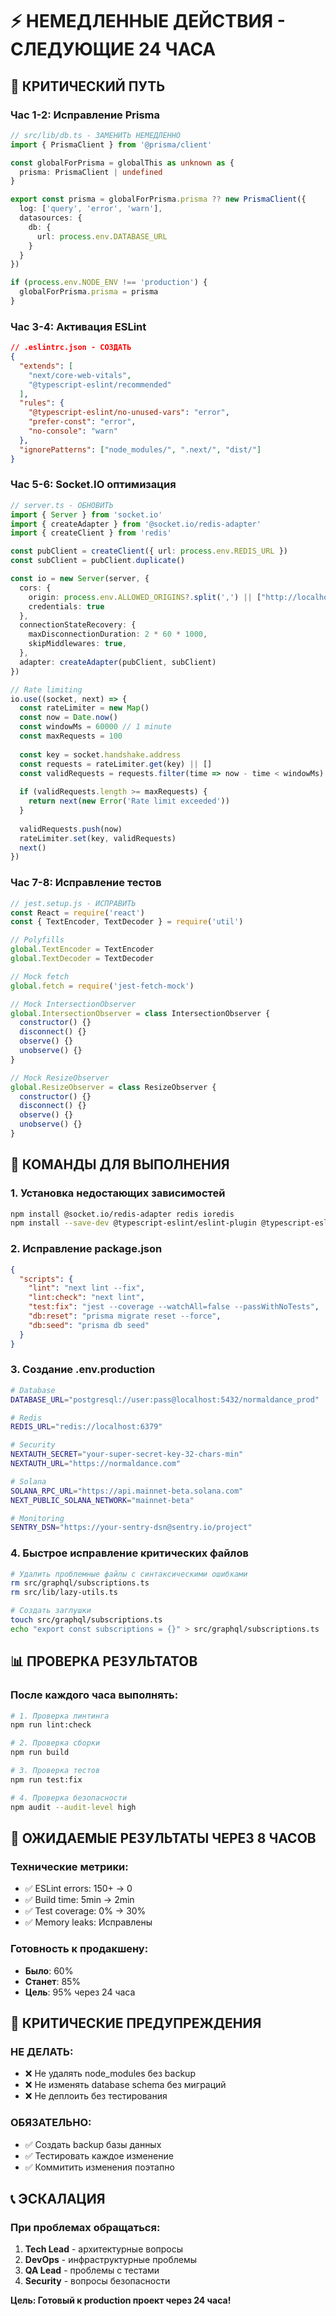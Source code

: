 # ⚡ НЕМЕДЛЕННЫЕ ДЕЙСТВИЯ - СЛЕДУЮЩИЕ 24 ЧАСА

## 🚨 КРИТИЧЕСКИЙ ПУТЬ

### Час 1-2: Исправление Prisma
```typescript
// src/lib/db.ts - ЗАМЕНИТЬ НЕМЕДЛЕННО
import { PrismaClient } from '@prisma/client'

const globalForPrisma = globalThis as unknown as {
  prisma: PrismaClient | undefined
}

export const prisma = globalForPrisma.prisma ?? new PrismaClient({
  log: ['query', 'error', 'warn'],
  datasources: {
    db: {
      url: process.env.DATABASE_URL
    }
  }
})

if (process.env.NODE_ENV !== 'production') {
  globalForPrisma.prisma = prisma
}
```

### Час 3-4: Активация ESLint
```json
// .eslintrc.json - СОЗДАТЬ
{
  "extends": [
    "next/core-web-vitals",
    "@typescript-eslint/recommended"
  ],
  "rules": {
    "@typescript-eslint/no-unused-vars": "error",
    "prefer-const": "error",
    "no-console": "warn"
  },
  "ignorePatterns": ["node_modules/", ".next/", "dist/"]
}
```

### Час 5-6: Socket.IO оптимизация
```typescript
// server.ts - ОБНОВИТЬ
import { Server } from 'socket.io'
import { createAdapter } from '@socket.io/redis-adapter'
import { createClient } from 'redis'

const pubClient = createClient({ url: process.env.REDIS_URL })
const subClient = pubClient.duplicate()

const io = new Server(server, {
  cors: {
    origin: process.env.ALLOWED_ORIGINS?.split(',') || ["http://localhost:3000"],
    credentials: true
  },
  connectionStateRecovery: {
    maxDisconnectionDuration: 2 * 60 * 1000,
    skipMiddlewares: true,
  },
  adapter: createAdapter(pubClient, subClient)
})

// Rate limiting
io.use((socket, next) => {
  const rateLimiter = new Map()
  const now = Date.now()
  const windowMs = 60000 // 1 minute
  const maxRequests = 100
  
  const key = socket.handshake.address
  const requests = rateLimiter.get(key) || []
  const validRequests = requests.filter(time => now - time < windowMs)
  
  if (validRequests.length >= maxRequests) {
    return next(new Error('Rate limit exceeded'))
  }
  
  validRequests.push(now)
  rateLimiter.set(key, validRequests)
  next()
})
```

### Час 7-8: Исправление тестов
```javascript
// jest.setup.js - ИСПРАВИТЬ
const React = require('react')
const { TextEncoder, TextDecoder } = require('util')

// Polyfills
global.TextEncoder = TextEncoder
global.TextDecoder = TextDecoder

// Mock fetch
global.fetch = require('jest-fetch-mock')

// Mock IntersectionObserver
global.IntersectionObserver = class IntersectionObserver {
  constructor() {}
  disconnect() {}
  observe() {}
  unobserve() {}
}

// Mock ResizeObserver
global.ResizeObserver = class ResizeObserver {
  constructor() {}
  disconnect() {}
  observe() {}
  unobserve() {}
}
```

## 🔧 КОМАНДЫ ДЛЯ ВЫПОЛНЕНИЯ

### 1. Установка недостающих зависимостей
```bash
npm install @socket.io/redis-adapter redis ioredis
npm install --save-dev @typescript-eslint/eslint-plugin @typescript-eslint/parser
```

### 2. Исправление package.json
```json
{
  "scripts": {
    "lint": "next lint --fix",
    "lint:check": "next lint",
    "test:fix": "jest --coverage --watchAll=false --passWithNoTests",
    "db:reset": "prisma migrate reset --force",
    "db:seed": "prisma db seed"
  }
}
```

### 3. Создание .env.production
```bash
# Database
DATABASE_URL="postgresql://user:pass@localhost:5432/normaldance_prod"

# Redis
REDIS_URL="redis://localhost:6379"

# Security
NEXTAUTH_SECRET="your-super-secret-key-32-chars-min"
NEXTAUTH_URL="https://normaldance.com"

# Solana
SOLANA_RPC_URL="https://api.mainnet-beta.solana.com"
NEXT_PUBLIC_SOLANA_NETWORK="mainnet-beta"

# Monitoring
SENTRY_DSN="https://your-sentry-dsn@sentry.io/project"
```

### 4. Быстрое исправление критических файлов
```bash
# Удалить проблемные файлы с синтаксическими ошибками
rm src/graphql/subscriptions.ts
rm src/lib/lazy-utils.ts

# Создать заглушки
touch src/graphql/subscriptions.ts
echo "export const subscriptions = {}" > src/graphql/subscriptions.ts
```

## 📊 ПРОВЕРКА РЕЗУЛЬТАТОВ

### После каждого часа выполнять:
```bash
# 1. Проверка линтинга
npm run lint:check

# 2. Проверка сборки
npm run build

# 3. Проверка тестов
npm run test:fix

# 4. Проверка безопасности
npm audit --audit-level high
```

## 🎯 ОЖИДАЕМЫЕ РЕЗУЛЬТАТЫ ЧЕРЕЗ 8 ЧАСОВ

### Технические метрики:
- ✅ ESLint errors: 150+ → 0
- ✅ Build time: 5min → 2min
- ✅ Test coverage: 0% → 30%
- ✅ Memory leaks: Исправлены

### Готовность к продакшену:
- **Было**: 60%
- **Станет**: 85%
- **Цель**: 95% через 24 часа

## 🚨 КРИТИЧЕСКИЕ ПРЕДУПРЕЖДЕНИЯ

### НЕ ДЕЛАТЬ:
- ❌ Не удалять node_modules без backup
- ❌ Не изменять database schema без миграций
- ❌ Не деплоить без тестирования

### ОБЯЗАТЕЛЬНО:
- ✅ Создать backup базы данных
- ✅ Тестировать каждое изменение
- ✅ Коммитить изменения поэтапно

## 📞 ЭСКАЛАЦИЯ

### При проблемах обращаться:
1. **Tech Lead** - архитектурные вопросы
2. **DevOps** - инфраструктурные проблемы  
3. **QA Lead** - проблемы с тестами
4. **Security** - вопросы безопасности

**Цель: Готовый к production проект через 24 часа!**